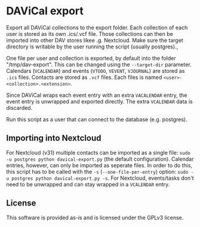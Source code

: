 # DAViCal export

Export all DAViCal collections to the export folder. Each collection of each
user is stored as its own .ics/.vcf file. Those collections can then be imported
into other DAV stores likee .g. Nextcloud. Make sure the target directory is
writable by the user running the script (usually postgres).,

One file per user and collection is exported, by default into the folder
"/tmp/dav-export". This can be changed using the `--target-dir` parameter.
Calendars (`VCALENDAR`) and events (`VTODO`, `VEVENT`, `VJOURNAL`) are stored as `.ics`
files. Contacts are stored as `.vcf` files. Each files is named
`<user>-<collection>.<extension>`.

Since DAViCal wraps each event entry with an extra `VACALENDAR` entry, the event
entry is unwrapped and exported directly. The extra `VCALENDAR` data is
discarded.

Run this script as a user that can connect to the database (e.g. postgres).

## Importing into Nextcloud

For Nextcloud (v31) multiple contacts can be imported as a single file:
`sudo -u postgres python davical-export.py` (the default configuration).
Calendar entries, however, can only be imported as seperate files. In order to
do this, this script has to be called with the `-s` (`--one-file-per-entry`)
option: `sudo -u postgres python davical-export.py -s`. For Nextcloud,
events/tasks don't need to be unwrapped and can stay wrapped in a `VCALENDAR`
entry.

## License

This software is provided as-is and is licensed under the GPLv3 license.
